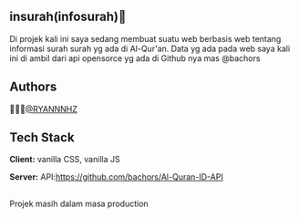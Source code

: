 
## insurah(infosurah)📖
Di projek kali ini saya sedang membuat suatu web berbasis web tentang informasi surah surah yg ada di Al-Qur'an. Data yg ada pada web saya kali ini di ambil dari api opensorce yg ada di Github nya mas @bachors



## Authors
🧑🏻‍💻[@RYANNNHZ](https://www.github.com/RYANNNHZ)


## Tech Stack
**Client:** vanilla CSS, vanilla JS 

**Server:** API:https://github.com/bachors/Al-Quran-ID-API

##
Projek masih dalam masa production

